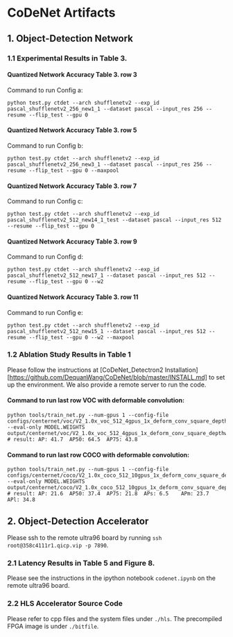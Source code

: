 # CoDeNet Artifacts 

## 1. Object-Detection Network 

### 1.1 Experimental Results in Table 3. 
#### Quantized Network Accuracy Table 3. row 3  
Command to run Config a:
```
python test.py ctdet --arch shufflenetv2 --exp_id pascal_shufflenetv2_256_new1_1 --dataset pascal --input_res 256 --resume --flip_test --gpu 0
```

#### Quantized Network Accuracy Table 3. row 5 
Command to run Config b:
```
python test.py ctdet --arch shufflenetv2 --exp_id pascal_shufflenetv2_256_new3_1 --dataset pascal --input_res 256 --resume --flip_test --gpu 0 --maxpool
```

#### Quantized Network Accuracy Table 3. row 7 
Command to run Config c:
```
python test.py ctdet --arch shufflenetv2 --exp_id pascal_shufflenetv2_512_new14_1_test --dataset pascal --input_res 512 --resume --flip_test --gpu 0
```

#### Quantized Network Accuracy Table 3. row 9 
Command to run Config d:
```
python test.py ctdet --arch shufflenetv2 --exp_id pascal_shufflenetv2_512_new17_1 --dataset pascal --input_res 512 --resume --flip_test --gpu 0 --w2
```

#### Quantized Network Accuracy Table 3. row 11 
Command to run Config e:
```
python test.py ctdet --arch shufflenetv2 --exp_id pascal_shufflenetv2_512_new15_1 --dataset pascal --input_res 512 --resume --flip_test --gpu 0 --w2 --maxpool
```

### 1.2 Ablation Study Results in Table 1 
Please follow the instructions at [CoDeNet_Detectron2 Installation][https://github.com/DequanWang/CoDeNet/blob/master/INSTALL.md] to set up the environment.
We also provide a remote server to run the code. 

#### Command to run last row VOC with deformable convolution: 
```
python tools/train_net.py --num-gpus 1 --config-file configs/centernet/voc/V2_1.0x_voc_512_4gpus_1x_deform_conv_square_depthwise.yaml --eval-only MODEL.WEIGHTS output/centernet/voc/V2_1.0x_voc_512_4gpus_1x_deform_conv_square_depthwise/model_final.pth 
# result: AP: 41.7	AP50: 64.5	AP75: 43.8
```
#### Command to run last row COCO with deformable convolution: 
```
python tools/train_net.py --num-gpus 1 --config-file configs/centernet/coco/V2_1.0x_coco_512_10gpus_1x_deform_conv_square_depthwise.yaml --eval-only MODEL.WEIGHTS output/centernet/coco/V2_1.0x_coco_512_10gpus_1x_deform_conv_square_depthwise/model_final.pth 
# result: AP: 21.6	AP50: 37.4	AP75: 21.8	APs: 6.5	APm: 23.7	APl: 34.8
```

## 2. Object-Detection Accelerator
Please ssh to the remote ultra96 board by running `ssh root@358c4111r1.qicp.vip -p 7890`.

### 2.1 Latency Results in Table 5 and Figure 8. 
Please see the instructions in the ipython notebook `codenet.ipynb` on the remote ultra96 board.

### 2.2 HLS Accelerator Source Code
Please refer to cpp files and the system files under `./hls`. 
The precompiled FPGA image is under `./bitfile`.
